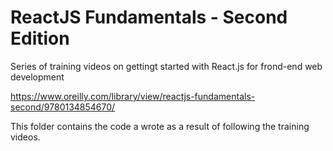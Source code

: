 # ReactJS Fundamentals - Second Edition

Series of training videos on gettingt started with React.js for frond-end web development

https://www.oreilly.com/library/view/reactjs-fundamentals-second/9780134854670/

This folder contains the code a wrote as a result of following the training videos.